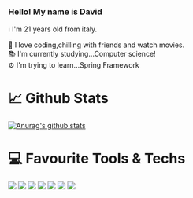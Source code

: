
### Hello! My name is David

ℹ️ I'm 21 years old from italy.


🍿 I love coding,chilling with friends and watch movies.  
📚 I'm currently studying...Computer science!  
⚙️ I'm trying to learn...Spring Framework

# 📈 Github Stats
[![Anurag's github stats](https://github-readme-stats.vercel.app/api?username=FlowZz99&theme=dark&count_private=true)](https://github.com/anuraghazra/github-readme-stats)
# 💻 Favourite Tools & Techs
![](https://img.shields.io/badge/Editor-Intellij-informational?style=flat&logo=<LOGO_NAME>&logoColor=white&color=2bbc8a)
![](https://img.shields.io/badge/Code-Java-informational?style=flat&logo=<LOGO_NAME>&logoColor=white&color=2bbc8a)
![](https://img.shields.io/badge/OS-Windows-informational?style=flat&logo=<LOGO_NAME>&logoColor=white&color=2bbc8a)
![](https://img.shields.io/badge/ProjectManagement-Maven-informational?style=flat&logo=<LOGO_NAME>&logoColor=white&color=2bbc8a)
![](https://img.shields.io/badge/VCS-Git-informational?style=flat&logo=<LOGO_NAME>&logoColor=white&color=2bbc8a)
![](https://img.shields.io/badge/Database-MySQL-informational?style=flat&logo=<LOGO_NAME>&logoColor=white&color=2bbc8a)
![](https://img.shields.io/badge/Database-MongoDB-informational?style=flat&logo=<LOGO_NAME>&logoColor=white&color=2bbc8a)








